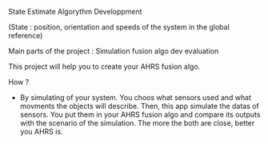 State Estimate Algorythm Developpment

(State : position, orientation and speeds of the system in the global reference)

Main parts of the project : 
Simulation
fusion algo dev
evaluation

This project will help you to create your AHRS fusion algo.

How ? 
- By simulating of your system.
    You choos what sensors used and what movments the objects will describe. 
    Then, this app simulate the datas of sensors.
    You put them in your AHRS fusion algo and compare its outputs with the scenario of the simulation.
    The more the both are close, better you AHRS is.
